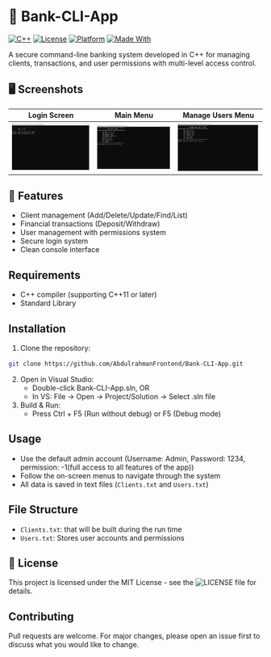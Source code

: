 # 🏦 Bank-CLI-App

[![C++](https://img.shields.io/badge/C++-17-blue.svg)](https://isocpp.org/std/the-standard)
[![License](https://img.shields.io/badge/License-MIT-%23007EC6)](https://opensource.org/licenses/MIT)
[![Platform](https://img.shields.io/badge/Platform-Windows-lightgrey.svg)](https://learn.microsoft.com/en-us/windows)
[![Made With](https://img.shields.io/badge/Made%20With-Visual%20Studio-5C2D91?logo=visual-studio)](https://visualstudio.microsoft.com/)


A secure command-line banking system developed in C++ for managing clients, transactions, and user permissions with multi-level access control.

## 🖥️ Screenshots

| Login Screen | Main Menu | Manage Users Menu |
|--------------|-----------|-------------------|
| ![Login](screenshots/login.png) | ![Main Menu](screenshots/main_menu.png) | ![Manage Users Menu](screenshots/manage_users_menu.png) |

## 🌟 Features
- Client management (Add/Delete/Update/Find/List)
- Financial transactions (Deposit/Withdraw)
- User management with permissions system
- Secure login system
- Clean console interface

## Requirements
- C++ compiler (supporting C++11 or later)
- Standard Library

## Installation
1. Clone the repository:
```bash
git clone https://github.com/AbdulrahmanFrontend/Bank-CLI-App.git
```
2. Open in Visual Studio:
    - Double-click Bank-CLI-App.sln, OR
    - In VS: File → Open → Project/Solution → Select .sln file
3. Build & Run:
    - Press Ctrl + F5 (Run without debug) or F5 (Debug mode)

## Usage
- Use the default admin account (Username: Admin, Password: 1234, permission: -1(full access to all features of the app))
- Follow the on-screen menus to navigate through the system
- All data is saved in text files (`Clients.txt` and `Users.txt`)

## File Structure
- `Clients.txt`: that will be built during the run time
- `Users.txt`: Stores user accounts and permissions

## 📜 License
This project is licensed under the MIT License - see the ![LICENSE](LICENSE) file for details.

## Contributing
Pull requests are welcome. For major changes, please open an issue first to discuss what you would like to change.
